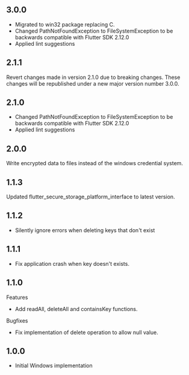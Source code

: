 ## 3.0.0
- Migrated to win32 package replacing C.
- Changed PathNotFoundException to FileSystemException to be backwards compatible with Flutter SDK 2.12.0
- Applied lint suggestions

## 2.1.1
Revert changes made in version 2.1.0 due to breaking changes.
These changes will be republished under a new major version number 3.0.0.

## 2.1.0
- Changed PathNotFoundException to FileSystemException to be backwards compatible with Flutter SDK 2.12.0
- Applied lint suggestions

## 2.0.0
Write encrypted data to files instead of the windows credential system.

## 1.1.3
Updated flutter_secure_storage_platform_interface to latest version.

## 1.1.2
- Silently ignore errors when deleting keys that don't exist

## 1.1.1
- Fix application crash when key doesn't exists.

## 1.1.0
Features
- Add readAll, deleteAll and containsKey functions.

Bugfixes
- Fix implementation of delete operation to allow null value.

## 1.0.0
- Initial Windows implementation
